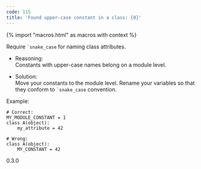 ```yaml
---
code: 115
title: 'Found upper-case constant in a class: {0}'
---
```


{% import "macros.html" as macros with context %}

Require `` `snake_case `` for naming class attributes.

  - Reasoning:  
    Constants with upper-case names belong on a module level.

  - Solution:  
    Move your constants to the module level. Rename your variables so
    that they conform to `` `snake_case `` convention.

Example:

    # Correct:
    MY_MODULE_CONSTANT = 1
    class A(object):
        my_attribute = 42
    
    # Wrong:
    class A(object):
        MY_CONSTANT = 42

<div class="versionadded">

0.3.0

</div>